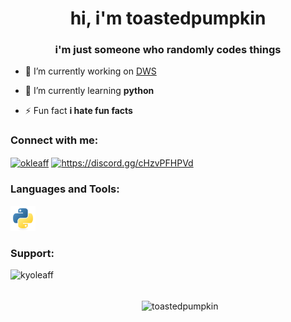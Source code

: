 <h1 align="center">hi, i'm toastedpumpkin</h1>
<h3 align="center">i'm just someone who randomly codes things</h3>

- 🔭 I’m currently working on [DWS](https://github.com/toastedpumpkin/discord-webhook-spammer)

- 🌱 I’m currently learning **python**

- ⚡ Fun fact **i hate fun facts**

<h3 align="left">Connect with me:</h3>
<p align="left">
<a href="https://twitter.com/okleaff" target="blank"><img align="center" src="https://raw.githubusercontent.com/rahuldkjain/github-profile-readme-generator/master/src/images/icons/Social/twitter.svg" alt="okleaff" height="30" width="40" /></a>
<a href="https://discord.gg/https://discord.gg/cHzvPFHPVd" target="blank"><img align="center" src="https://raw.githubusercontent.com/rahuldkjain/github-profile-readme-generator/master/src/images/icons/Social/discord.svg" alt="https://discord.gg/cHzvPFHPVd" height="30" width="40" /></a>
</p>

<h3 align="left">Languages and Tools:</h3>
<p align="left"> <a href="https://www.python.org" target="_blank" rel="noreferrer"> <img src="https://raw.githubusercontent.com/devicons/devicon/master/icons/python/python-original.svg" alt="python" width="40" height="40"/> </a> </p>

<h3 align="left">Support:</h3>
<p><a href="https://www.buymeacoffee.com/kyoleaff"> <img align="left" src="https://cdn.buymeacoffee.com/buttons/v2/default-yellow.png" height="50" width="210" alt="kyoleaff" /></a></p><br><br>

<p><img align="center" src="https://github-readme-stats.vercel.app/api/top-langs?username=toastedpumpkin&show_icons=true&locale=en&layout=compact" alt="toastedpumpkin" /></p>
